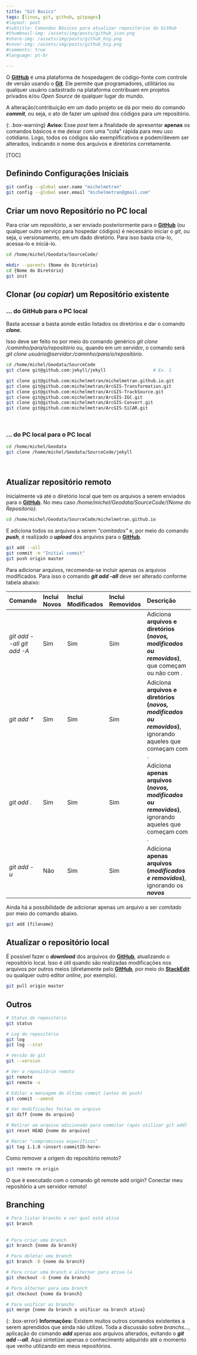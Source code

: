 ```yaml
---
title: "Git Basics"
tags: [linux, git, github, gitpages]
#layout: post
#subtitle: Comandos Básicos para atualizar repositórios do GitHub
#thumbnail-img: /assets/img/posts/github_icon.png
#share-img: /assets/img/posts/github_big.png
#cover-img: /assets/img/posts/github_big.png
#comments: true
#language: pt-br

---
```


O **<a title="Link do GitHub" href="https://github.com/" target="_blank">GitHub</a>** é uma plataforma de hospedagem de código-fonte com controle de versão usando o **<a title="Link do Git" href="https://git-scm.com/" target="_blank">Git</a>**. Ele permite que programadores, utilitários ou qualquer usuário cadastrado na plataforma contribuam em projetos privados e/ou _Open Source_ de qualquer lugar do mundo.

A alteração/contribuição em um dado projeto se dá por meio do comando **_commit_**, ou seja, o ato de fazer um _upload_ dos códigos para um repositório.

{: .box-warning}
**Aviso:** Esse _post_ tem a finalidade de apresentar __apenas__ os comandos básicos e me deixar com uma "cola" rápida para meu uso cotidiano. Logo, todos os códigos são exemplificativos e podem/devem ser alterados, indicando o nome dos arquivos e diretórios corretamente.



[TOC]



## Definindo Configurações Iniciais

```bash
git config --global user.name "michelmetran"
git config --global user.email "michelmetran@gmail.com"
```



## Criar um novo Repositório no PC local
Para criar um repositório, a ser enviado posteriormente para o **<a title="Link do GitHub" href="https://github.com/" target="_blank">GitHub</a>** (ou qualquer outro serviço para hospedar códigos) é necessário iniciar o *git*, ou seja, o versionamento, em um dado diretório. Para isso basta cria-lo, acessa-lo e iniciá-lo.
~~~bash
cd /home/michel/Geodata/SourceCode/

mkdir --parents {Nome do Diretório}
cd {Nome do Diretório}
git init
~~~


## Clonar (_ou copiar_) um Repositório existente

### ... do GitHub para o PC local
Basta acessar a basta aonde estão listados os diretórios e dar o comando ***clone***.

Isso deve ser feito no por meio do comando genérico *git clone /caminho/para/o/repositório* ou, quando em um servidor, o comando será *git clone usuário@servidor:/caminho/para/o/repositório*.
~~~bash
cd /home/michel/Geodata/SourceCode
git clone git@github.com:jekyll/jekyll					# Ex. 1

git clone git@github.com:michelmetran/michelmetran.github.io.git
git clone git@github.com:michelmetran/ArcGIS-Transformation.git
git clone git@github.com:michelmetran/ArcGIS-TrackSource.git
git clone git@github.com:michelmetran/ArcGIS-IGC.git
git clone git@github.com:michelmetran/ArcGIS-Convert.git
git clone git@github.com:michelmetran/ArcGIS-SiCAR.git
~~~
<br>

### ... do PC local para o PC local

~~~bash
cd /home/michel/Geodata
git clone /home/michel/Geodata/SourceCode/jekyll
~~~
<br>

## Atualizar repositório remoto

Inicialmente vá até o diretório local que tem os arquivos a serem enviados para o **<a title="Link do GitHub" href="https://github.com/" target="_blank">GitHub</a>**. No meu caso _/home/michel/Geodata/SourceCode/{Nome do Repositório}_.
~~~bash
cd /home/michel/Geodata/SourceCode/michelmetran.github.io
~~~

E adiciona todos os arquivos a serem _"comitados"_ e, por meio do comando **_push_**, é realizado o **_upload_** dos arquivos para o **<a title="Link do GitHub" href="https://github.com/" target="_blank">GitHub</a>**.
~~~bash
git add --all
git commit -m "Initial commit"
git push origin master
~~~

Para adicionar arquivos, recomenda-se incluir apenas os arquivos modificados. Para isso o comando **_git add -all_** deve ser alterado conforme tabela abaixo:

| Comando | Inclui Novos | Inclui Modificados | Inclui Removidos | Descrição
| :------ |:--- | :--- | :--- | :---
| _git add --all_ _git add -A_ | Sim | Sim | Sim | Adiciona **arquivos e diretórios (_novos, modificados ou removidos_)**, que começam ou não com .
| _git add *_ | Sim | Sim | Sim | Adiciona **arquivos e diretórios (_novos, modificados ou removidos_)**, ignorando aqueles que começam com .
| _git add ._ | Sim | Sim | Sim | Adiciona **apenas arquivos (_novos, modificados ou removidos_)**, ignorando aqueles que começam com .
| _git add -u_ | Não | Sim | Sim | Adiciona **apenas arquivos (_modificados e removidos_)**, ignorando os **_novos_**

Ainda há a possibilidade de adicionar apenas um arquivo a ser _comitado_ por meio do comando abaixo.
~~~bash
git add {filename}
~~~




## Atualizar o repositório local
É possível fazer o **_download_** dos arquivos do **<a title="Link do GitHub" href="https://github.com/" target="_blank">GitHub</a>**, atualizando o repositório local. Isso é útil quando são realizadas modificações nos arquivos por outros meios (diretamente pelo **<a title="Link do GitHub" href="https://github.com/" target="_blank">GitHub</a>**, por meio do **<a title="Link do StackEdit" href="https://stackedit.io/" target="_blank">StackEdit</a>** ou qualquer outro editor _online_, por exemplo).
~~~bash
git pull origin master
~~~



## Outros

```bash
# Status do repositório
git status

# Log do repositório
git log
git log --stat

# Versão do git
git --version
```



```bash
# Ver o repositório remoto
git remote
git remote -v

# Editar a mensagem do último commit (antes do push)
git commit --amend

# Ver modificações feitas no arquivo
git diff {nome do arquivo}

# Retirar um arquivo adicionado para commitar (após utilizar git add)
git reset HEAD {nome do arquivo}

# Marcar "compromissos específicos"
git tag 1.1.0 <insert-commitID-here>
```



Como remover a origem do repositório remoto?

```bash
git remote rm origin
```

O que é executado com o comando git remote add origin? Conectar meu repositório a um servidor remoto!



## Branching

```bash
# Para listar branchs e ver qual está ativa
git branch
```

## 

```bash
# Para criar uma branch
git branch {nome da branch}

# Para deletar uma branch
git branch -D {nome da branch}
```



```bash
# Para criar uma branch e alternar para ativa-la
git checkout -b {nome da branch}
```



```bash
# Para alternar para uma branch
git checkout {nome da branch}
```



```bash
# Para unificar as branchs
git merge {nome da branch a unificar na branch ativa}
```





{: .box-error}
**Informações:** Existem muitos outros comandos existentes a serem aprendidos que ainda não utilizei. Toda a discussão sobre _branchs_..., aplicação do comando **_add_** apenas aos arquivos alterados, evitando o **_git add --all_**. Aqui sintetizei apenas o conhecimento adquirido até o momento que venho utilizando em meus repositórios.